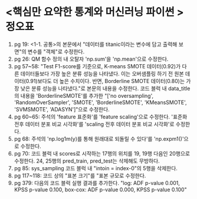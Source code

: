 # <핵심만 요약한 통계와 머신러닝 파이썬 > 정오표
1. pg 19: <1-1. 공통>의 본문에서 "데이터를 titanic이라는 변수에 담고 출력해 보면"의 변수를 "객체"로 수정한다.
2. pg 26: QM 함수 정의 내 오탈자 'np.sum'을 'np.mean'으로 수정한다.
3. pg 57~58: "Test F1-score를 기준으로, K-means SMOTE 데이터(0.92)가 다른 데이터들보다 가장 높은 분류 성능을 나타냈다. 이는 오버샘플링 하기 전 원본 데이터(0.91)보다도 더 높은 수치이다. 반면, Borderline SMOTE 데이터(0.80)는 가장 낮은 분류 성능을 나타냈다."로 본문의 내용을 수정한다. 코드 블럭 내 data_title의 내용을 'BorderlineSMOTE'를 추가한 "['no oversampling', 'RandomOverSampler', 'SMOTE', 'BorderlineSMOTE', 'KMeansSMOTE', 'SVMSMOTE', 'ADASYN']"으로 수정한다.
4. pg 60~65: 주석의 'feature 표준화'를 'feature scaling'으로 수정한다. '표준화 전후 데이터 분포 비교 시각화'를 'scaling 전후 데이터 분포 비교 시각화'로 수정한다. 
5. pg 68: 주석의 'np.log1m(y)를 통해 원래대로 되돌릴 수 있다'를 'np.expm1()'으로 수정한다.
6. pg 70: 코드 블럭 내 scores로 시작하는 17행의 위치를 19, 19행 다음인 20행으로 수정한다. 24, 25행의 pred_train, pred_test는 삭제해도 무방하다.
7. pg 85: sys_sampling 코드 블럭 내 "intoin = index-0"의 5행을 삭제한다.
8. pg 117~118: 코드 상의 "표본 크기"를 "표본 규모로 수정한다.
9. pg 379: 다음의 코드 블럭 실행 결과를 추가한다. "log: ADF p-value 0.001, KPSS p-value 0.100, box-cox: ADF p-value 0.000, KPSS p-value 0.100"
